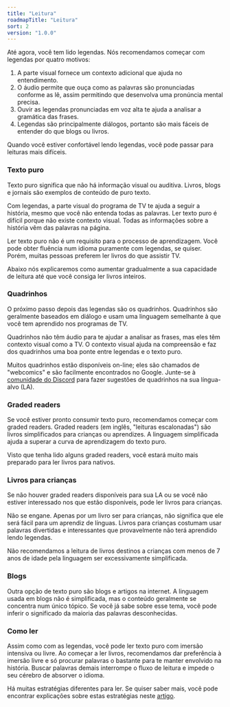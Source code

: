 ```yaml
---
title: "Leitura"
roadmapTitle: "Leitura"
sort: 2
version: "1.0.0"
---
```


Até agora, você tem lido legendas. Nós recomendamos começar com legendas por quatro motivos:

1. A parte visual fornece um contexto adicional que ajuda no entendimento.
1. O áudio permite que ouça como as palavras são pronunciadas conforme as lê, assim permitindo que desenvolva uma pronúncia mental precisa.
1. Ouvir as legendas pronunciadas em voz alta te ajuda a analisar a gramática das frases.
1. Legendas são principalmente diálogos, portanto são mais fáceis de entender do que blogs ou livros.

Quando você estiver confortável lendo legendas, você pode passar para leituras mais difíceis.

### Texto puro
Texto puro significa que não há informação visual ou auditiva. Livros, blogs e jornais são exemplos de conteúdo de puro texto.

Com legendas, a parte visual do programa de TV te ajuda a seguir a história, mesmo que você não entenda todas as palavras. Ler texto puro é difícil porque não existe contexto visual. Todas as informações sobre a história vêm das palavras na página.

Ler texto puro não é um requisito para o processo de aprendizagem. Você pode obter fluência num idioma puramente com legendas, se quiser. Porém, muitas pessoas preferem ler livros do que assistir TV.

Abaixo nós explicaremos como aumentar gradualmente a sua capacidade de leitura até que você consiga ler livros inteiros.

### Quadrinhos
O próximo passo depois das legendas são os quadrinhos. Quadrinhos são geralmente baseados em diálogo e usam uma linguagem semelhante à que você tem aprendido nos programas de TV.

Quadrinhos não têm áudio para te ajudar a analisar as frases, mas eles têm contexto visual como a TV. O contexto visual ajuda na compreensão e faz dos quadrinhos uma boa ponte entre legendas e o texto puro.

Muitos quadrinhos estão disponíveis on-line; eles são chamados de "webcomics" e são facilmente encontrados no Google. Junte-se à [comunidade do Discord][join-link] para fazer sugestões de quadrinhos na sua língua-alvo (LA).

### Graded readers
Se você estiver pronto consumir texto puro, recomendamos começar com graded readers. Graded readers (em inglês, "leituras escalonadas") são livros simplificados para crianças ou aprendizes. A linguagem simplificada ajuda a superar a curva de aprendizagem do texto puro.

Visto que tenha lido alguns graded readers, você estará muito mais preparado para ler livros para nativos.

### Livros para crianças
Se não houver graded readers disponíveis para sua LA ou se você não estiver interessado nos que estão disponíveis, pode ler livros para crianças.

Não se engane. Apenas por um livro ser para crianças, não significa que ele será fácil para um aprendiz de línguas. Livros para crianças costumam usar palavras divertidas e interessantes que provavelmente não terá aprendido lendo legendas.

Não recomendamos a leitura de livros destinos a crianças com menos de 7 anos de idade pela linguagem ser excessivamente simplificada.

### Blogs
Outra opção de texto puro são blogs e artigos na internet. A linguagem usada em blogs não é simplificada, mas o conteúdo geralmente se concentra num único tópico. Se você já sabe sobre esse tema, você pode inferir o significado da maioria das palavras desconhecidas.

### Como ler
Assim como com as legendas, você pode ler texto puro com imersão intensiva ou livre. Ao começar a ler livros, recomendamos dar preferência à imersão livre e só procurar palavras o bastante para te manter envolvido na história. Buscar palavras demais interrompe o fluxo de leitura e impede o seu cérebro de absorver o idioma.

Há muitas estratégias diferentes para ler. Se quiser saber mais, você pode encontrar explicações sobre estas estratégias neste [artigo][reading-novels].

[join-link]: /join
[reading-novels]: /roadmap/stage-2/c/how-to-read-a-novel#Reading-Strategies
